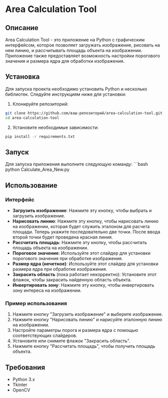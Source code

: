 # Area Calculation Tool 
## Описание 
Area Calculation Tool - это приложение на Python с графическим интерфейсом, которое позволяет загружать изображение, рисовать на нем линию, и рассчитывать площадь объекта на изображении. Приложение также предоставляет возможность настройки порогового значения и размера ядра для обработки изображения.  
## Установка 
Для запуска проекта необходимо установить Python и несколько библиотек. Следуйте инструкциям ниже для установки:  
1. Клонируйте репозиторий:     
```bash
git clone https://github.com/ваш-репозиторий/area-calculation-tool.git
cd area-calculation-tool
``` 
2. Установите необходимые зависимости:     
 ```bash
pip install -r requirements.txt 
``` 
## Запуск 
Для запуска приложения выполните следующую команду:  ```bash python Calculate_Area_New.py

## Использование

### Интерфейс

- **Загрузить изображение**: Нажмите эту кнопку, чтобы выбрать и загрузить изображение.
- **Нарисовать линию**: Нажмите эту кнопку, чтобы нарисовать линию на изображении, которая будет служить эталоном для расчета площади. Теперь укажите последовательно две точки. После ввода второй точки будет проведена красная линия.
- **Рассчитать площадь**: Нажмите эту кнопку, чтобы рассчитать площадь объекта на изображении.
- **Пороговое значение**: Используйте этот слайдер для установки порогового значения при обработке изображения.
- **Размер ядра (нечетное)**: Используйте этот слайдер для установки размера ядра при обработке изображения.
- **Закрасить область** (пока работает некорректно): Установите этот флажок, чтобы закрасить найденную область объекта. 
- **Инвертировать зону**: Нажмите эту кнопку, чтобы инвертировать зону интереса на изображении.

### Пример использования

1. Нажмите кнопку "Загрузить изображение" и выберите изображение.
2. Нажмите кнопку "Нарисовать линию" и нарисуйте эталонную линию на изображении.
3. Настройте параметры порога и размера ядра с помощью соответствующих слайдеров.
4. Установите или снимите флажок "Закрасить область".
5. Нажмите кнопку "Рассчитать площадь", чтобы получить площадь объекта.

## Требования

- Python 3.x
- Tkinter
- OpenCV
